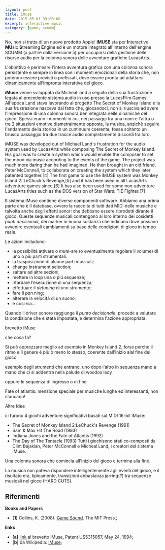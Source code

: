 ```yaml
---
layout: post
title: iMuse
date: 2015-05-01 09:00:00
excerpt: interactive music
category: [game, scumm]
---
```


No, non si tratta di un nuovo prodotto Apple! **iMUSE** sta per <b>I</b>nteractive <b>MU</b>sic <b>S</b>treaming <b>E</b>ngine ed è un motore integrato all'interno dell'engine SCUMM (a partire dalla versione 5) per occuparsi della gestione delle risorse audio per la colonna sonora delle avventure grafiche LucasArts.

L'obiettivo è permeare l'intera avventura grafica con una colonna sonora persistente e sempre in linea con i momenti emozionali della storia che, non potendo essere previsti o prefissati, deve essere pronta ad adattarsi dinamicamente all'impronta interattiva del gioco.

**iMuse** venne sviluppata da Micheal land a seguito della sua frustrazione legata al precedente sistema audio in uso presso la LucasFilm Games. All'epoca Land stava lavorando al progetto The Secret of Monkey Island e la sua frustrazione nasceva dal fatto che, giocandoci, non si riusciva ad avere l'impressione di una colonna sonora ben integrata nelle dinamiche del gioco. Spessi erano i momenti in cui, nei passaggi tra una room e l'altra o tra 2 situazioni emotive diametralmente opposte, la musica, anzichè seguire l'andamento della storioa in un cuntinuum coerente, fosse soltanto un brusco passaggio tra due tracce audio completamente discordi tra loro.

iMUSE was developed out of Michael Land's frustration for the audio system used by LucasArts while composing The Secret of Monkey Island. His goal was to create a system which would enable the composer to set the mood via music according to the events of the game. The project was much more daring than he had imagined. He then brought in an old friend, Peter McConnell, to collaborate on creating the system which they later patented together.[4] The first game to use the iMUSE system was Monkey Island 2: LeChuck's Revenge,[5] and it has been used in all LucasArts adventure games since.[6] It has also been used for some non-adventure LucasArts titles such as the DOS version of Star Wars: TIE Fighter.[7]

Il sistema iMuse contiene diverse componenti software. Abbiamo una prima parte che è il database, ovvero la raccolta di tutti dati MIDI delle musiche e talvolta anche degli effetti sonori che debbano essere riprodotti dirante il gioco. Queste sequenze musicali contengono al loro interno dei cosidetti _punti decisionali_, dei marker in buona sostanza che indicano dove possano avvenire eventuali cambiamenti su base delle condizioni di gioco in tempo reale.

Le azioni includono:
* la possibilità attivare o _mute_-are (o eventualmente regolare il volume) di uno o più parti strumentali.
* la trasposizione di alcune parti musicali;
* change instrument selection;
* saltare ad altre sezioni;
* mettere in loop una o più sequenze;
* ritardare l'esecuzione di una sequenza;
* effettuare il _detuning_ di uno strumento;
* fare il _pan_ ning;
* alterare la velocità di un suono;
* e così via...

Quando il driver sonoro raggiunge il _punto decisionale_, procede a valutare la condizione che è stata impostata, e determina l'azione appropriata.

brevetto iMuse

che cosa fa?

Si può apprezzare meglio ad esempio in Monkey Island 2, forse perchè il ritmo e il genere è più o meno lo stesso, coerente dall'inizio alal fine del gioco

esempio degli strumenti che entrano, uno dopo l'altro in sequenza mano a mano che ci si addentra nella palude di woodoo lady

oppure le sequenza di ingresso o di fine

Fate of atlantis: menzione speciale per musiche lunghe ed interessanti, non stancano!

Altre Idee

ci furono 4 giochi adventure significativi basati sul MIDI 16-bit iMuse:

* The Secret of Monkey Island 2:LeChuck's Revenge (1991)
* Sam & Max Hit The Road (1993)
* Indiana Jones and the Fate of Atlantis (1992)
* The Day of The Tentacle (1993)
Tutti i giochisono stati co-composti da Clint Bajakian, Peter McConnell e Micheal Land, i creatori del sistema iMuse.

Una colonna sonora che comincia all'inizio del gioco e termina alla fine.

La musica non poteva rispondere intelligentemente agli eventi del gioco, e il risultato era, tipicamente, transizioni abbastanza jarring(?) tra sequenze musicali nel gioco (HARD CUTS).

## Riferimenti

**Books and Papers**

* **[1]** Collins, K. (2008). [Game Sound](http://mitpress.mit.edu/books/game-sound). The MIT Press.;

**links**

* **[a]** [link](http://patentimages.storage.googleapis.com/pdfs/US5315057.pdf) al brevetto iMuse, Patent US5315057, May 24, 1994;
* **[b]** da Wikipedia: [iMuse](https://en.wikipedia.org/wiki/IMUSE);
